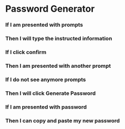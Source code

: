 # Password Generator

### If I am presented with prompts
### Then I will type the instructed information 
### If I click confirm 
### Then I am presented with another prompt
### If I do not see anymore prompts 
### Then I will click Generate Password 
### If I am presented with password
### Then I can copy and paste my new password 

